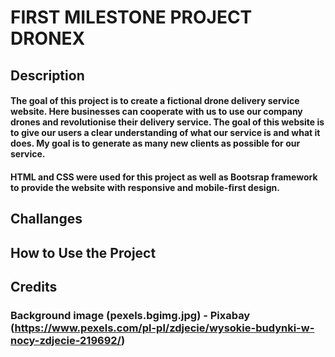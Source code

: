 # FIRST MILESTONE PROJECT DRONEX

## Description 

#### The goal of this project is to create a fictional drone delivery service website. Here businesses can cooperate with us to use our company drones and revolutionise their delivery service. The goal of this website is to give  our users a clear understanding of what our service is and what it does. My goal is to generate as many new clients as possible for our service.

#### HTML and CSS were used for this project as well as Bootsrap framework to provide the website with responsive and mobile-first design.

## Challanges

## How to Use the Project

## Credits

### Background image (pexels.bgimg.jpg) -  Pixabay (https://www.pexels.com/pl-pl/zdjecie/wysokie-budynki-w-nocy-zdjecie-219692/)

